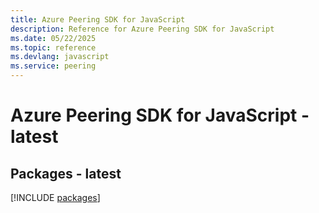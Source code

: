 ```yaml
---
title: Azure Peering SDK for JavaScript
description: Reference for Azure Peering SDK for JavaScript
ms.date: 05/22/2025
ms.topic: reference
ms.devlang: javascript
ms.service: peering
---
```

# Azure Peering SDK for JavaScript - latest
## Packages - latest
[!INCLUDE [packages](peering-index.md)]